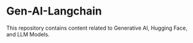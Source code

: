 # Gen-AI-Langchain
This repository contains content related to Generative AI, Hugging Face, and LLM Models.
